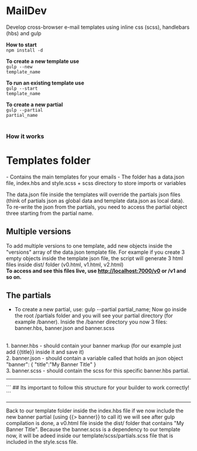 # MailDev
Develop cross-browser e-mail templates using inline css (scss), handlebars (hbs) and gulp

<b>How to start</b> <br /> 
<code>npm install -d</code>

<b>To create a new template use</b> <br /> 
<code>gulp --new template_name</code>

<b>To run an existing template use</b> <br /> 
<code>gulp --start template_name</code>

<b>To create a new partial</b> <br /> 
<code>gulp --partial partial_name</code>
<br /><br />

### How it works
<h1>Templates folder</h1>
- Contains the main templates for your emails
- The folder has a data.json file, index.hbs and style.scss + scss directory to store imports or variables

The data.json file inside the templates will override the partials json files (think of partials json as global data and template data.json as local data). To re-write the json from the partials, you need to access the partial object three starting from the partial name.

## Multiple versions<br />
To add multiple versions to one template, add new objects inside the "versions" array of the data.json template file. For example if you create 3 empty objects inside the template json file, the script will generate 3 html files inside dist/ folder (v0.html, v1.html, v2.html)<br />
<b>To access and see this files live, use <a href="http://localhost:7000/v0">http://localhost:7000/v0</a> or /v1 and so on.</b>

## The partials<br />
- To create a new partial, use: gulp --partial partial_name; Now go inside the root /partials folder and you will see your partial directory (for example /banner). Inside the /banner directory you now 3 files: banner.hbs, banner.json and banner.scss

<br />
1. banner.hbs - should contain your banner markup (for our example just add {{title}} inside it and save it)<br />
2. banner.json - should contain a variable called that holds an json object "banner": { "title":"My Banner Title" }<br />
3. banner.scss - should contain the scss for this specific banner.hbs partial.

<hr />
```
## Its important to follow this structure for your builder to work correctly!
```
<hr />

Back to our template folder inside the index.hbs file if we now include the new banner partial (using {{> banner}} to call it) we will see after gulp compilation is done, a v0.html file inside the dist/ folder that contains "My Banner Title". Because the banner.scss is a dependency to our template now, it will be adeed inside our template/scss/partials.scss file that is included in the style.scss file.


